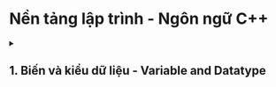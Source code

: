 # Nền tảng lập trình - Ngôn ngữ C++
<details>
<summary><h2>1. Biến và kiểu dữ liệu - Variable and Datatype </h2></summary>
  <details>  
  <summary>1.1 Khái niệm biến và kiểu dữ liệu - Variable and Data type Explained </summary>
    <sumary><h3>Biến là:</h3></sumary>
    - Đối tượng chiếm một vùng nhớ xác định
    - Dùng để lưu trữ giá trị nào đó 
    <summary><h4>Variable Explained:</h4></summary>
    <summary><h3>Kiểu dữ liệu là:</h3></summary>
    - Tập hợp của các loại giá trị mà có thể khởi tạo cho một biến 
    <summary><h3>Data type exlained:</h3></summary>
  </details>
</details>
